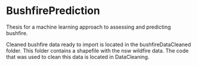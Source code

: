# BushfirePrediction

Thesis for a machine learning approach to assessing and predicting bushfire.

Cleaned bushfire data ready to import is located in the bushfireDataCleaned folder.
This folder contains a shapefile with the nsw wildfire data. The code that was used to clean this data is located in DataCleaning.

